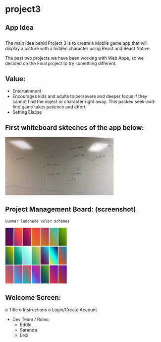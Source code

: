 # project3

## App Idea <h2>

The main idea behid Project 3 is to create a Mobile game app that will display a picture with a hidden character using React and React Native.

The past two projects we have been working with Web Apps, so we decided on the Final project to try something different.

## Value:
* Entertainment
* Encourages kids and adults to persevere and deeper focus if they cannot find the object or character right away. This packed seek-and-find game takes patience and effort.
* Setting Elapse 


## First whiteboard skteches of the app below: 

<img src="images/sketch.jpg" width="350">






## Project Management Board: (screenshot)
    Summer lemonade color schemes

<img src="images/gardients.png" width="200">



## Welcome Screen:
o Title
o Instructions
o Login/Create Account



* Dev Team / Roles: 
   * Eddie
   * Saranda
  *  Lexi
